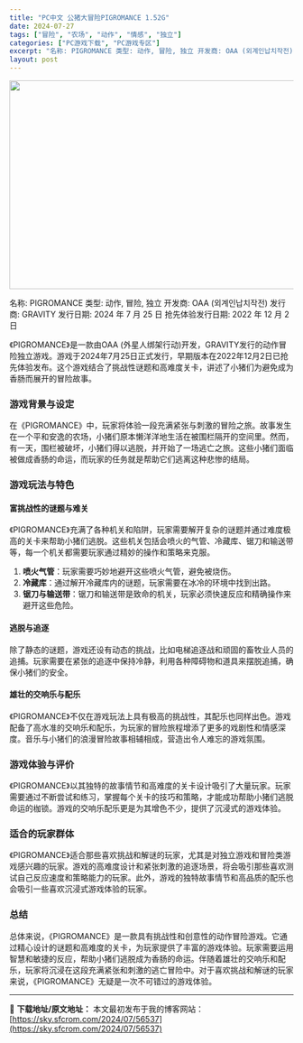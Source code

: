 ```yaml
---
title: "PC中文 公猪大冒险PIGROMANCE 1.52G"
date: 2024-07-27
tags: ["冒险", "农场", "动作", "情感", "独立"]
categories: ["PC游戏下载", "PC游戏专区"]
excerpt: "名称: PIGROMANCE 类型: 动作, 冒险, 独立 开发商: OAA (외계인납치작전) 发行商: GRAVITY 发行日期: 2024 年 7 月 25 日 抢先体验发行日期: 2022 年 12 月 2 日 《PIGROMANCE》是一款由OAA (外星人绑架行动)开发，GRAVITY发&hellip;"
layout: post
---
```


<img class="aligncenter size-full wp-image-56538" src="https://sky.sfcrom.com/wp-content/uploads/2024/07/2024072701052855.webp" alt="" width="660" height="370" />

名称: PIGROMANCE
类型: 动作, 冒险, 独立
开发商: OAA (외계인납치작전)
发行商: GRAVITY
发行日期: 2024 年 7 月 25 日
抢先体验发行日期: 2022 年 12 月 2 日

《PIGROMANCE》是一款由OAA (外星人绑架行动)开发，GRAVITY发行的动作冒险独立游戏。游戏于2024年7月25日正式发行，早期版本在2022年12月2日已抢先体验发布。这个游戏结合了挑战性谜题和高难度关卡，讲述了小猪们为避免成为香肠而展开的冒险故事。
<h3>游戏背景与设定</h3>
在《PIGROMANCE》中，玩家将体验一段充满紧张与刺激的冒险之旅。故事发生在一个平和安逸的农场，小猪们原本懒洋洋地生活在被围栏隔开的空间里。然而，有一天，围栏被破坏，小猪们得以逃脱，并开始了一场逃亡之旅。这些小猪们面临被做成香肠的命运，而玩家的任务就是帮助它们逃离这种悲惨的结局。
<h3>游戏玩法与特色</h3>
<h4>富挑战性的谜题与难关</h4>
《PIGROMANCE》充满了各种机关和陷阱，玩家需要解开复杂的谜题并通过难度极高的关卡来帮助小猪们逃脱。这些机关包括会喷火的气管、冷藏库、锯刀和输送带等，每一个机关都需要玩家通过精妙的操作和策略来克服。
<ol>
 	<li><strong>喷火气管</strong>：玩家需要巧妙地避开这些喷火气管，避免被烧伤。</li>
 	<li><strong>冷藏库</strong>：通过解开冷藏库内的谜题，玩家需要在冰冷的环境中找到出路。</li>
 	<li><strong>锯刀与输送带</strong>：锯刀和输送带是致命的机关，玩家必须快速反应和精确操作来避开这些危险。</li>
</ol>
<h4>逃脱与追逐</h4>
除了静态的谜题，游戏还设有动态的挑战，比如电梯追逐战和顽固的畜牧业人员的追捕。玩家需要在紧张的追逐中保持冷静，利用各种障碍物和道具来摆脱追捕，确保小猪们的安全。
<h4>雄壮的交响乐与配乐</h4>
《PIGROMANCE》不仅在游戏玩法上具有极高的挑战性，其配乐也同样出色。游戏配备了高水准的交响乐和配乐，为玩家的冒险旅程增添了更多的戏剧性和情感深度。音乐与小猪们的浪漫冒险故事相辅相成，营造出令人难忘的游戏氛围。
<h3>游戏体验与评价</h3>
《PIGROMANCE》以其独特的故事情节和高难度的关卡设计吸引了大量玩家。玩家需要通过不断尝试和练习，掌握每个关卡的技巧和策略，才能成功帮助小猪们逃脱命运的枷锁。游戏的交响乐配乐更是为其增色不少，提供了沉浸式的游戏体验。
<h3>适合的玩家群体</h3>
《PIGROMANCE》适合那些喜欢挑战和解谜的玩家，尤其是对独立游戏和冒险类游戏感兴趣的玩家。游戏的高难度设计和紧张刺激的追逐场景，将会吸引那些喜欢测试自己反应速度和策略能力的玩家。此外，游戏的独特故事情节和高品质的配乐也会吸引一些喜欢沉浸式游戏体验的玩家。
<h3>总结</h3>
总体来说，《PIGROMANCE》是一款具有挑战性和创意性的动作冒险游戏。它通过精心设计的谜题和高难度的关卡，为玩家提供了丰富的游戏体验。玩家需要运用智慧和敏捷的反应，帮助小猪们逃脱成为香肠的命运。伴随着雄壮的交响乐和配乐，玩家将沉浸在这段充满紧张和刺激的逃亡冒险中。对于喜欢挑战和解谜的玩家来说，《PIGROMANCE》无疑是一次不可错过的游戏体验。

---
📖 **下载地址/原文地址：** 本文最初发布于我的博客网站：[https://sky.sfcrom.com/2024/07/56537](https://sky.sfcrom.com/2024/07/56537)
